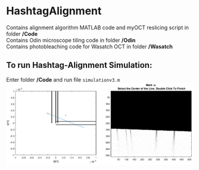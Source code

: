 # HashtagAlignment
Contains alignment algorithm MATLAB code and myOCT reslicing script in folder **/Code**  
Contains Odin microscope  tiling code in folder **/Odin**  
Contains photobleaching code for Wasatch OCT in folder **/Wasatch** 

## To run Hashtag-Alignment Simulation:
Enter folder **/Code** and run file `simulationv3.m`
![](./Docs/simulation_1.png)
